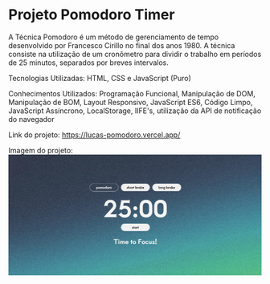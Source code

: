 # Projeto Pomodoro Timer

A Técnica Pomodoro é um método de gerenciamento de tempo desenvolvido por Francesco Cirillo no final dos anos 1980. A técnica consiste na utilização de um cronômetro para dividir o trabalho em períodos de 25 minutos, separados por breves intervalos.

Tecnologias Utilizadas: HTML, CSS e JavaScript (Puro)

Conhecimentos Utilizados: Programação Funcional, Manipulação de DOM, Manipulação de BOM, Layout Responsivo, JavaScript ES6, Código Limpo, JavaScript Assíncrono, LocalStorage, IIFE's, utilização da API de notificação do navegador

Link do projeto: https://lucas-pomodoro.vercel.app/

Imagem do projeto: ![image](https://github.com/lucwx/pomodoro/blob/master/imgs/img-project.png)